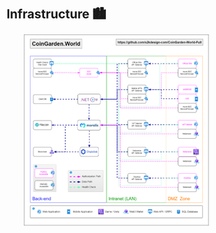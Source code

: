 # Infrastructure 🏙️

<figure><img src="https://raw.githubusercontent.com/s2kdesign-com/CoinGarden-World-Full/main/docs/assets/InfrastructureDiagram.drawio.png" alt=""><figcaption></figcaption></figure>
